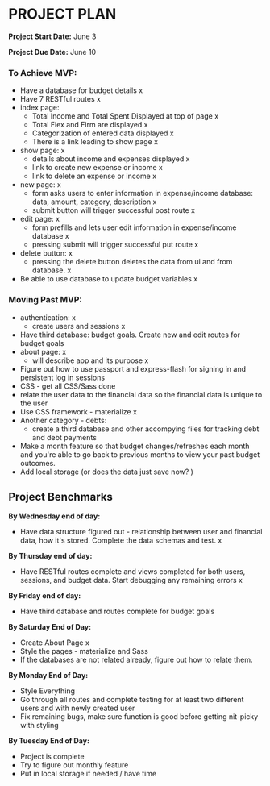 # PROJECT PLAN
__Project Start Date:__ June 3

__Project Due Date:__ June 10

### To Achieve MVP:

* Have a database for budget details x
* Have 7 RESTful routes x
* index page: 
  * Total Income and Total Spent Displayed at top of page x
  * Total Flex and Firm are displayed x
  * Categorization of entered data displayed x
  * There is a link leading to show page x
* show page: x
  * details about income and expenses displayed x
  * link to create new expense or income x
  * link to delete an expense or income x
* new page: x
  * form asks users to enter information in expense/income database: data, amount, category, description x
  * submit button will trigger successful post route x
* edit page: x
  * form prefills and lets user edit information in expense/income database x
  * pressing submit will trigger successful put route x
* delete button: x
  * pressing the delete button deletes the data from ui and from database. x
* Be able to use database to update budget variables x

### Moving Past MVP:
* authentication: x
  * create users and sessions x
* Have third database: budget goals. Create new and edit routes for budget goals
* about page: x
  * will describe app and its purpose x
* Figure out how to use passport and express-flash for signing in and persistent log in sessions
* CSS - get all CSS/Sass done
* relate the user data to the financial data so the financial data is unique to the user
* Use CSS framework - materialize x
* Another category - debts: 
  * create a third database and other accompying files for tracking debt and debt payments
* Make a month feature so that budget changes/refreshes each month and you're able to go back to previous months to view your past budget outcomes.
* Add local storage (or does the data just save now? )


## Project Benchmarks

__By Wednesday end of day:__
* Have data structure figured out - relationship between user and financial data, how it's stored. Complete the data schemas and test. x

__By Thursday end of day:__
* Have RESTful routes complete and views completed for both users, sessions, and budget data. Start debugging any remaining errors x

__By Friday end of day:__ 
* Have third database and routes complete for budget goals 


__By Saturday End of Day:__
* Create About Page x
* Style the pages - materialize and Sass
* If the databases are not related already, figure out how to relate them.

__By Monday End of Day:__
* Style Everything
* Go through all routes and complete testing for at least two different users and with newly created user
* Fix remaining bugs, make sure function is good before getting nit-picky with styling

__By Tuesday End of Day:__
* Project is complete
* Try to figure out monthly feature
* Put in local storage if needed / have time
